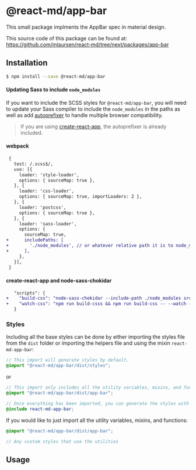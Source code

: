 # @react-md/app-bar
This small package implments the AppBar spec in material design.

This source code of this package can be found at: https://github.com/mlaursen/react-md/tree/next/packages/app-bar

<!-- TOC_START -->
<!-- TOC_END -->

## Installation
```sh
$ npm install --save @react-md/app-bar
```

#### Updating Sass to include `node_modules`
If you want to include the SCSS styles for `@react-md/app-bar`, you will need to update your Sass compiler to include the `node_modules` in the paths as well as add [autoprefixer](https://github.com/postcss/autoprefixer) to handle multiple browser compatibility.

> If you are using [create-react-app](https://github.com/facebook/create-react-app), the autoprefixer is already included.

#### webpack
```diff
 {
   test: /.scss$/,
   use: [{
     loader: 'style-loader',
     options: { sourceMap: true },
   }, {
     loader: 'css-loader',
     options: { sourceMap: true, importLoaders: 2 },
   }, {
     loader: 'postcss',
     options: { sourceMap: true },
   }, {
     loader: 'sass-loader',
     options: {
       sourceMap: true,
+      includePaths: [
+        './node_modules', // or whatever relative path it is to node_modules
+      ],
     },
   }],
 }
```

#### create-react-app and node-sass-chokidar
```diff
   "scripts": {
+    "build-css": "node-sass-chokidar --include-path ./node_modules src/ -o src/",
+    "watch-css": "npm run build-csss && npm run build-css -- --watch --recursive"
   }
```

### Styles
Including all the base styles can be done by either importing the styles file from the `dist` folder or importing the helpers file and using the mixin `react-md-app-bar`:

```scss
// This import will generate styles by default.
@import "@react-md/app-bar/dist/styles";
```

or

```scss
// This import only includes all the utility variables, mixins, and functions.
@import "@react-md/app-bar/dist/app-bar";

// Once everything has been imported, you can generate the styles with the following mixin
@include react-md-app-bar;
```

If you would like to just import all the utility variables, mixins, and functions:
```scss
@import "@react-md/app-bar/dist/app-bar";

// Any custom styles that use the utilities
```


## Usage
<!-- PROPS_START -->
<!-- PROPS_END -->


<!-- SASSDOC_START -->
<!-- SASSDOC_END -->

